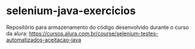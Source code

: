 # selenium-java-exercicios
Repositório para armazenamento do código desenvolvido durante o curso da alura:
https://cursos.alura.com.br/course/selenium-testes-automatizados-aceitacao-java
